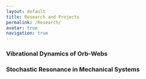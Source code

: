 ```yaml
---
layout: default
title: Research and Projects
permalink: /Research/
avatar: true
navigation: true
---
```


### Vibrational Dynamics of Orb-Webs

### Stochastic Resonance in Mechanical Systems
